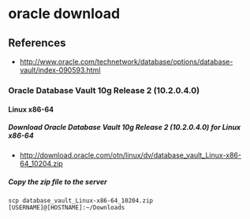 # oracle download

## References
* http://www.oracle.com/technetwork/database/options/database-vault/index-090593.html

### Oracle Database Vault 10g Release 2 (10.2.0.4.0)
#### Linux x86-64
##### Download Oracle Database Vault 10g Release 2 (10.2.0.4.0) for Linux x86-64
* http://download.oracle.com/otn/linux/dv/database_vault_Linux-x86-64_10204.zip

##### Copy the zip file to the server
```
scp database_vault_Linux-x86-64_10204.zip [USERNAME]@[HOSTNAME]:~/Downloads
```

